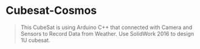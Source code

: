 # Cubesat-Cosmos
>This CubeSat is using Arduino C++ that connected with Camera and Sensors to Record Data from Weather.
>Use SolidWork 2016 to design 1U cubesat.
